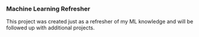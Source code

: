 ### Machine Learning Refresher

This project was created just as a refresher of my ML knowledge and will be followed up with additional projects.